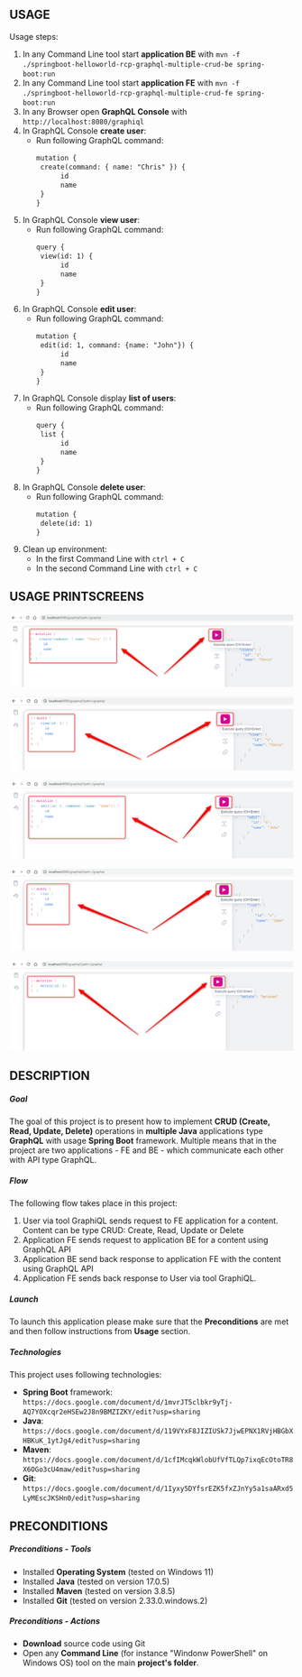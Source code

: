 USAGE
-----

Usage steps:
1. In any Command Line tool start **application BE** with `mvn -f ./springboot-helloworld-rcp-graphql-multiple-crud-be spring-boot:run`
1. In any Command Line tool start **application FE** with `mvn -f ./springboot-helloworld-rcp-graphql-multiple-crud-fe spring-boot:run`
1. In any Browser open **GraphQL Console** with `http://localhost:8080/graphiql`
1. In GraphQL Console **create user**:
     * Run following GraphQL command:
         ```
         mutation {
          create(command: { name: "Chris" }) {
               id
               name
          }
        }
        ```
1. In GraphQL Console **view user**:
     * Run following GraphQL command:
         ```
         query {
          view(id: 1) {
               id
               name
          }
        }
        ```
1. In GraphQL Console **edit user**:
     * Run following GraphQL command:
         ```
         mutation {
          edit(id: 1, command: {name: "John"}) {
               id
               name
          }
        }
        ```
1. In GraphQL Console display **list of users**:
     * Run following GraphQL command:
         ```
         query {
          list {
               id
               name
          }
        }
        ```
1. In GraphQL Console **delete user**:
     * Run following GraphQL command:
         ```
         mutation {
          delete(id: 1)
        }
        ```
1. Clean up environment:
    * In the first Command Line with `ctrl + C`
    * In the second Command Line with `ctrl + C`


USAGE PRINTSCREENS
------------------

![My Image](images/image-01.png)

![My Image](images/image-02.png)

![My Image](images/image-03.png)

![My Image](images/image-04.png)

![My Image](images/image-05.png)


DESCRIPTION
-----------

##### Goal
The goal of this project is to present how to implement **CRUD (Create, Read, Update, Delete)** operations in **multiple Java** applications type **GraphQL** with usage **Spring Boot** framework. Multiple means that in the project are two applications - FE and BE - which communicate each other with API type GraphQL. 

##### Flow
The following flow takes place in this project:
1. User via tool GraphiQL sends request to FE application for a content. Content can be type CRUD: Create, Read, Update or Delete
1. Application FE sends request to application BE for a content using GraphQL API
1. Application BE send back response to application FE with the content using GraphQL API
1. Application FE sends back response to User via tool GraphiQL.

##### Launch
To launch this application please make sure that the **Preconditions** are met and then follow instructions from **Usage** section.

##### Technologies
This project uses following technologies:
* **Spring Boot** framework: `https://docs.google.com/document/d/1mvrJT5clbkr9yTj-AQ7YOXcqr2eHSEw2J8n9BMZIZKY/edit?usp=sharing`
* **Java**: `https://docs.google.com/document/d/119VYxF8JIZIUSk7JjwEPNX1RVjHBGbXHBKuK_1ytJg4/edit?usp=sharing`
* **Maven**: `https://docs.google.com/document/d/1cfIMcqkWlobUfVfTLQp7ixqEcOtoTR8X6OGo3cU4maw/edit?usp=sharing`
* **Git**: `https://docs.google.com/document/d/1Iyxy5DYfsrEZK5fxZJnYy5a1saARxd5LyMEscJKSHn0/edit?usp=sharing`


PRECONDITIONS
-------------

##### Preconditions - Tools
* Installed **Operating System** (tested on Windows 11)
* Installed **Java** (tested on version 17.0.5)
* Installed **Maven** (tested on version 3.8.5)
* Installed **Git** (tested on version 2.33.0.windows.2)


##### Preconditions - Actions
* **Download** source code using Git 
* Open any **Command Line** (for instance "Windonw PowerShell" on Windows OS) tool on the main **project's folder**.
